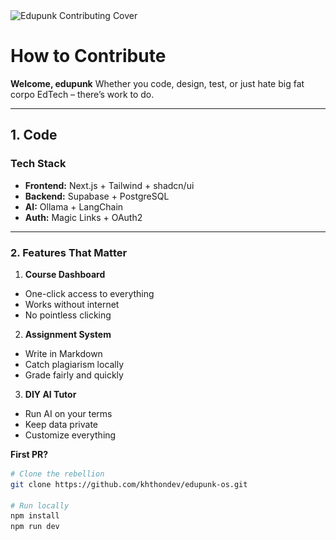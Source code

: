 <img src="../../assets/edupunk-os-contributing@2x.png" srcset="../../assets/edupunk-os-contributing@1x.png 1x, ../../assets/edupunk-os-contributing@2x.png 2x" alt="Edupunk Contributing Cover">

# How to Contribute  
**Welcome, edupunk**
Whether you code, design, test, or just hate big fat corpo EdTech – there’s work to do.

---

## 1. **Code**  
### Tech Stack
- **Frontend:** Next.js + Tailwind + shadcn/ui
- **Backend:** Supabase + PostgreSQL
- **AI:** Ollama + LangChain
- **Auth:** Magic Links + OAuth2

---

### 2. **Features That Matter**
1. **Course Dashboard**
- One-click access to everything
- Works without internet
- No pointless clicking

2. **Assignment System**
- Write in Markdown
- Catch plagiarism locally
- Grade fairly and quickly

3. **DIY AI Tutor**
- Run AI on your terms
- Keep data private
- Customize everything

**First PR?**  
```bash
# Clone the rebellion  
git clone https://github.com/khthondev/edupunk-os.git

# Run locally  
npm install  
npm run dev
```